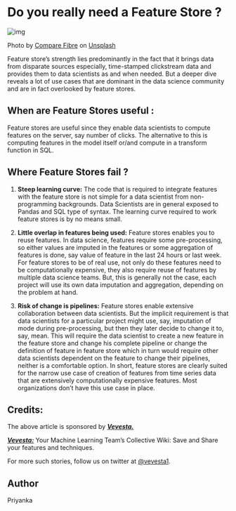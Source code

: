 # Do you really need a Feature Store ?

![img](https://miro.medium.com/max/788/0*HKy72KjC51qO7Av-)

Photo by [Compare Fibre](https://unsplash.com/@comparefibre?utm_source=medium&utm_medium=referral) on [Unsplash](https://unsplash.com/?utm_source=medium&utm_medium=referral)

Feature store’s strength lies predominantly in the fact that it brings data from disparate sources especially, time-stamped clickstream data and provides them to data scientists as and when needed. But a deeper dive reveals a lot of use cases that are dominant in the data science community and are in fact overlooked by feature stores.

## When are Feature Stores useful :
Feature stores are useful since they enable data scientists to compute features on the server, say number of clicks. The alternative to this is computing features in the model itself or/and compute in a transform function in SQL.

## Where Feature Stores fail ?
1. **Steep learning curve:** The code that is required to integrate features with the feature store is not simple for a data scientist from non-programming backgrounds. Data Scientists are in general exposed to Pandas and SQL type of syntax. The learning curve required to work feature stores is by no means small.

2. **Little overlap in features being used:** Feature stores enables you to reuse features. In data science, features require some pre-processing, so either values are imputed in the features or some aggregation of features is done, say value of feature in the last 24 hours or last week. For feature stores to be of real use, not only do these features need to be computationally expensive, they also require reuse of features by multiple data science teams. But, this is generally not the case, each project will use its own data imputation and aggregation, depending on the problem at hand.

3. **Risk of change is pipelines:** Feature stores enable extensive collaboration between data scientists. But the implicit requirement is that data scientists for a particular project might use, say, imputation of mode during pre-processing, but then they later decide to change it to, say, mean. This will require the data scientist to create a new feature in the feature store and change his complete pipeline or change the definition of feature in feature store which in turn would require other data scientists dependent on the feature to change their pipelines, neither is a comfortable option.
In short, feature stores are clearly suited for the narrow use case of creation of features from time series data that are extensively computationally expensive features. Most organizations don’t have this use case in place.

## Credits:
The above article is sponsored by [***Vevesta.***](http://www.vevesta.com/?utm_source=Github_VevestaX_FeatureStore)

[***Vevesta:***](http://www.vevesta.com/?utm_source=Github_VevestaX_FeatureStore) Your Machine Learning Team’s Collective Wiki: Save and Share your features and techniques.

For more such stories, follow us on twitter at [@vevesta1](http://twitter.com/vevesta1).

## Author
Priyanka
